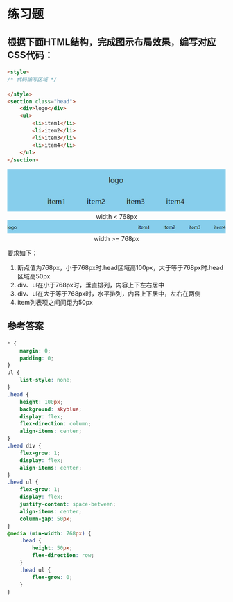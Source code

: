 # 练习题

## 根据下面HTML结构，完成图示布局效果，编写对应CSS代码：

```html
<style>
/* 代码编写区域 */

</style>
<section class="head">
    <div>logo</div>
    <ul>
        <li>item1</li>
        <li>item2</li>
        <li>item3</li>
        <li>item4</li>
    </ul>
</section>
```
<div align=center>
	<img src="./img/7_练习_1.jpg" />
    <div>width < 768px</div>
</div>
<div align=center>
	<img src="./img/7_练习_2.jpg" />
    <div>width >= 768px</div>
</div>

要求如下：

1. 断点值为768px，小于768px时.head区域高100px，大于等于768px时.head区域高50px
2. div、ul在小于768px时，垂直排列，内容上下左右居中
3. div、ul在大于等于768px时，水平排列，内容上下居中，左右在两侧
4. item列表项之间间距为50px

## 参考答案

```css
* {
    margin: 0;
    padding: 0;
}
ul {
    list-style: none;
}
.head {
    height: 100px;
    background: skyblue;
    display: flex;
    flex-direction: column;
    align-items: center;
}
.head div {
    flex-grow: 1;
    display: flex;
    align-items: center;
}
.head ul {
    flex-grow: 1;
    display: flex;
    justify-content: space-between;
    align-items: center;
    column-gap: 50px;
}
@media (min-width: 768px) {
    .head {
        height: 50px;
        flex-direction: row;
    }
    .head ul {
        flex-grow: 0;
    }
}
```
